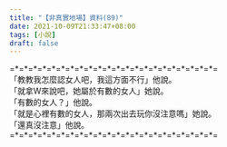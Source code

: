 ```yaml
---
title: "【非真實地場】資料(89)"
date: 2021-10-09T21:33:47+08:00
tags: [小說]
draft: false
---
```


=\*=\*=\*=\*=\*=\*=\*=\*=\*=\*=\*=\*=\*=\*=\*=\*=\*=\*=\*=\*=\*=\*=  
「教教我怎麼認女人吧，我這方面不行」他說。  
「就拿W來說吧，她屬於有數的女人」她說。  
「有數的女人？」他說。  
「就是心裡有數的女人，那兩次出去玩你沒注意嗎」她說。  
「還真沒注意」他說。  
=\*=\*=\*=\*=\*=\*=\*=\*=\*=\*=\*=\*=\*=\*=\*=\*=\*=\*=\*=\*=\*=\*=  